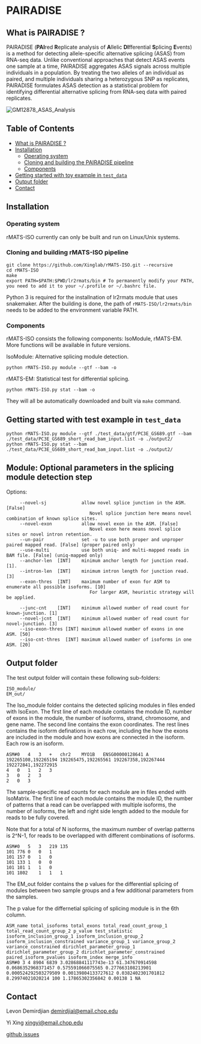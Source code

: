 # PAIRADISE
## <a name="PAIRADISE"></a>What is PAIRADISE ?

PAIRADISE (**PAI**red **R**eplicate analysis of **A**llelic **DI**fferential **S**plicing **E**vents) is a method for detecting allele-specific alternative splicing (ASAS) from RNA-seq data. Unlike conventional approaches that detect ASAS events one sample at a time, PAIRADISE aggregates ASAS signals across multiple individuals in a population. By treating the two alleles of an individual as paired, and multiple individuals sharing a heterozygous SNP as replicates, PAIRADISE formulates ASAS detection as a statistical problem for identifying differential alternative splicing from RNA-seq data with paired replicates.

![GM12878_ASAS_Analysis](https://github.com/LevonDem/GM12878_ASAS_Analysis/blob/master/Figure1.jpg)

## Table of Contents

- [What is PAIRADISE ?](#PAIRADISE)
- [Installation](#install)
  - [Operating system](#os)
  - [Cloning and building the PAIRADISE pipeline](#build)
  - [Components](#compon)
- [Getting started with toy example in `test_data`](#start)
- [Output folder](#input_output)
- [Contact](#contact)


## <a name="install"></a>Installation
### <a name="os"></a>Operating system
rMATS-ISO currently can only be built and run on Linux/Unix systems.

### <a name="build"></a>Cloning and building rMATS-ISO pipeline
```
git clone https://github.com/Xinglab/rMATS-ISO.git --recursive
cd rMATS-ISO
make
export PATH=$PATH:$PWD/lr2rmats/bin # To permanently modify your PATH, you need to add it to your ~/.profile or ~/.bashrc file.
```

Python 3 is required for the installnation of lr2rmats module that uses snakemaker. After the building is done, the path of `rMATS-ISO/lr2rmats/bin` needs to be added to the environment variable PATH.

### <a name="compon"></a>Components
<!---
rMATS-ISO consists the following components: lr2rmats, IsoModule, rMATS-EM, IsoClassify, and IsoPlot.
-->
rMATS-ISO consists the following components: IsoModule, rMATS-EM. More functions will be available in future versions.

IsoModule: Alternative splicing module detection.
```
python rMATS-ISO.py module --gtf --bam -o
```

rMATS-EM: Statistical test for differential splicing.
```
python rMATS-ISO.py stat --bam -o
```
They will all be automatically downloaded and built via `make` command.


## <a name="start"></a>Getting started with test example in `test_data`

<!---
python ./rMATS-ISO.py --in-gtf ./test_data/gtf/original.gtf --in-genome ./test_data/genome/genome.fa --in-long ./test_data/long_read_fa_input.list --in-short ./test_data/short_read_fa_input.list -o ./output

```
python ./rMATS-ISO.py --in-gtf ./test_data/gtf/PC3E_GS689.gtf --in-bam ./test_data/PC3E_GS689_short_read_bam_input.list -o ./output2/
```
-->

```
python rMATS-ISO.py module --gtf ./test_data/gtf/PC3E_GS689.gtf --bam ./test_data/PC3E_GS689_short_read_bam_input.list -o ./output2/
python rMATS-ISO.py stat --bam ./test_data/PC3E_GS689_short_read_bam_input.list -o ./output2/
```

## <a name="isomodule"></a>Module: Optional parameters in the splicing module detection step

Options:

         --novel-sj             allow novel splice junction in the ASM. [False]
                                   Novel splice junction here means novel combination of known splice sites.
         --novel-exon           allow novel exon in the ASM. [False]
                                   Novel exon here means novel splice sites or novel intron retention.
         --un-pair              set -u to use both proper and unproper paired mapped read. [False] (proper paired only)
         --use-multi            use both uniq- and multi-mapped reads in BAM file. [False] (uniq-mapped only)
         --anchor-len  [INT]    minimum anchor length for junction read. [1].
         --intron-len  [INT]    minimum intron length for junction read. [3]
         --exon-thres  [INT]    maximum number of exon for ASM to enumerate all possible isoforms. [10]
                                   For larger ASM, heuristic strategy will be applied. 

         --junc-cnt    [INT]    minimum allowed number of read count for known-junction. [1]
         --novel-jcnt  [INT]    minimum allowed number of read count for novel-junction. [3]
         --iso-exon-thres [INT] maximum allowed number of exons in one ASM. [50]
         --iso-cnt-thres  [INT] maximum allowed number of isoforms in one ASM. [20]

## <a name="input_output"></a>Output folder
The test output folder will contain these following sub-folders:
```
ISO_module/
EM_out/
```

The Iso_module folder contains the detected splicing modules in files ended with IsoExon. The first line of each module contains the module ID, number of exons in the module, the number of isoforms, strand, chromosome, and gene name. The second line contains the exon coordinates. The rest lines contains the isoform definations in each row, including the how the exons are included in the module and how exons are connected in the isoform. Each row is an isoform.

```
ASM#0	4	3	+	chr2	MYO1B	ENSG00000128641	A
192265108,192265194	192265475,192265561	192267358,192267444	192272841,192272915	
4	0	1	2	3
3	0	2	3
2	0	3
```

The sample-specific read counts for each module are in files ended with IsoMatrix. The first line of each module contains the module ID, the number of patterns that a read can be overlapped with multiple isoforms, the number of isoforms, the left and right side length added to the module for reads to be fully covered.

Note that for a total of N isoforms, the maximum number of overlap patterns is 2^N-1, for reads to be overlapped with different combinations of isoforms.

```
ASM#0	5	3	219	135
101	776	0	0	1
101	157	0	1	0
101	133	1	0	0
101	101	1	1	0
101	1802	1	1	1
```

The EM_out folder contains the p values for the differential splicing of modules between two sample groups and a few additional parameters from the samples. 

The p value for the differnetial splicing of splicing module is in the 6th column.

```
ASM_name total_isoforms total_exons total_read_count_group_1 total_read_count_group_2 p_value test_statistic isoform_inclusion_group_1 isoform_inclusion_group_2 isoform_inclusion_constrained variance_group_1 variance_group_2 variance_constrained dirichlet_parameter_group_1 dirichlet_parameter_group_2 dirichlet_parameter_constrained paired_isoform_pvalues isoform_index merge_info 
ASM#0 3 4 8904 6839 3.02868841117743e-13 61.347670914598 0.0686352968371457 0.575591066075565 0.277663108213901 0.000524292503279509 0.00139804133727612 0.0382402301701812 8.29974021020214 100 1.17865302356842 0.00138 1 NA 
```

## <a name="contact"></a>Contact

Levon Demirdjian demirdjial@email.chop.edu

Yi Xing xingyi@email.chop.edu

[github issues](https://github.com/Xinglab/PAIRADISE/issues)

